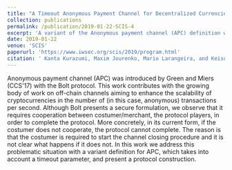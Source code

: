 ```yaml
---
title: "A Timeout Anonymous Payment Channel for Decentralized Currencies"
collection: publications
permalink: /publication/2019-01-22-SCIS-4
excerpt: 'A variant of the Anonymous payment channel (APC) definition which includes a time-out parameter.'
date: 2019-01-22
venue: 'SCIS'
paperurl: 'https://www.iwsec.org/scis/2019/program.html'
citation: ' Kanta Kurazumi, Maxim Jourenko, Mario Larangeira, and Keisuke Tanaka. (2019). &quot; A Timeout Anonymous Payment Channel for Decentralized Currencies.&quot; <i>SCIS 2019</i>.'
---
```


Anonymous payment channel (APC) was introduced by Green and Miers (CCS'17) with the Bolt protocol. This work contributes with the growing body of work on off-chain channels aiming to enhance the scalability of cryptocurrencies in the number of (in this case, anonymous) transactions per second. Although Bolt presents a secure formulation, we observe that it requires cooperation between costumer/merchant, the protocol players, in order to complete the protocol. More concretely, in its current form, if the costumer does not cooperate, the protocol cannot complete. The reason is that the costumer is required to start the channel closing procedure and it is not clear what happens if it does not. In this work we address this problematic situation with a variant definition for APC, which takes into account a timeout parameter, and present a protocol construction.

